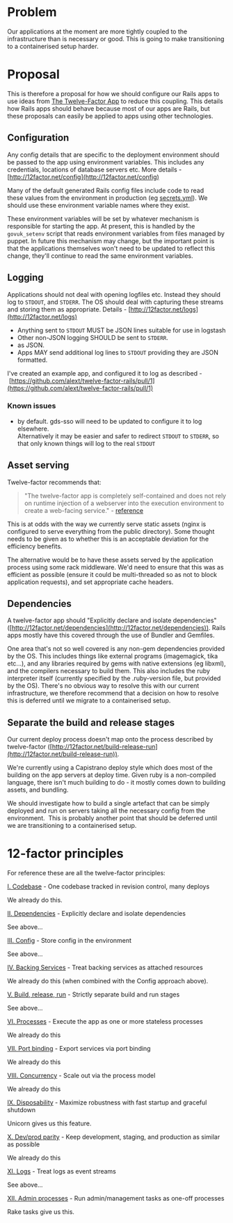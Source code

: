 # Problem

Our applications at the moment are more tightly coupled to the infrastructure than is necessary or good. This is going to make transitioning to a containerised setup harder.

# Proposal

This is therefore a proposal for how we should configure our Rails apps to use ideas from [The Twelve-Factor App](http://12factor.net/) to reduce this coupling. This details how Rails apps should behave because most of our apps are Rails, but these proposals can easily be applied to apps using other technologies.

## Configuration

Any config details that are specific to the deployment environment should be&nbsp;passed to the app using environment variables. This includes any credentials,&nbsp;locations of database servers etc. More details - [http://12factor.net/config](http://12factor.net/config)

Many of the default generated Rails config files include code to read these&nbsp;values from the environment in production (eg [secrets.yml](https://github.com/rails/rails/blob/4-2-stable/railties/lib/rails/generators/rails/app/templates/config/secrets.yml)).&nbsp;We should use these environment variable names where they exist.

These environment variables will be set by whatever mechanism is responsible for&nbsp;starting the app. At present, this is handled by the `govuk_setenv`&nbsp;script that&nbsp;reads environment variables from files managed by puppet. In future this&nbsp;mechanism may change, but the important point is that the applications&nbsp;themselves won't need to be updated to reflect this change, they'll continue to&nbsp;read the same environment variables.

## Logging

Applications should not deal with opening logfiles etc. Instead they should log&nbsp;to `STDOUT`, and `STDERR`. The OS should deal with capturing these streams and&nbsp;storing them as appropriate. Details - [http://12factor.net/logs](http://12factor.net/logs)

- Anything sent to `STDOUT` MUST be JSON lines suitable for use in logstash
- Other non-JSON logging SHOULD be sent to `STDERR`.
-  as JSON.
- Apps MAY send additional log lines to `STDOUT` providing they are JSON formatted.

I've created an example app, and configured it to log as described -&nbsp;[https://github.com/alext/twelve-factor-rails/pull/1](https://github.com/alext/twelve-factor-rails/pull/1)

### Known issues

-  by default. gds-sso will need to be updated to&nbsp;configure it to log elsewhere.  
Alternatively it may be easier and safer to redirect `STDOUT` to `STDERR`, so that only known things will log to the real `STDOUT`&nbsp;

## Asset serving

Twelve-factor recommends that:

> "The twelve-factor app is completely self-contained&nbsp;and does not rely on runtime injection of a webserver into the execution environment to create a web-facing service." -&nbsp;[reference](http://12factor.net/port-binding)

This is at odds with the way we currently serve static assets (nginx is configured to serve everything from the public directory). Some thought needs to be given as to whether this is an acceptable deviation for the efficiency benefits.

The alternative would be to have these assets served by the application process using some rack middleware. We'd need to ensure that this was as efficient as possible (ensure it could be multi-threaded so as not to block application requests), and set appropriate cache headers.

## Dependencies

A twelve-factor app should "Explicitly declare and isolate dependencies" ([http://12factor.net/dependencies](http://12factor.net/dependencies)). Rails apps mostly have this covered through the use of Bundler and Gemfiles.

One area that's not so well covered is any non-gem dependencies provided by the&nbsp;OS. This includes things like external programs (imagemagick, tika etc...), and&nbsp;any libraries required by gems with native extensions (eg libxml), and the&nbsp;compilers necessary to build them. This also includes the ruby interpreter itself (currently specified by the .ruby-version file, but provided by the OS). There's no obvious way to resolve this with&nbsp;our current infrastructure, we therefore recommend that a decision on how to&nbsp;resolve this is deferred until we migrate to a containerised setup.

## Separate the build and release stages

Our current deploy process doesn't map onto the process described by twelve-factor ([http://12factor.net/build-release-run](http://12factor.net/build-release-run)).

We're currently using a Capistrano deploy style which does most of the building on the app servers at deploy time. Given ruby is a non-compiled language, there isn't much building to do - it mostly comes down to building assets, and bundling.

We should investigate how to build a single artefact that can be simply deployed and run on servers taking all the necessary config from the environment. &nbsp;This is probably another point that should be deferred until we are transitioning to a containerised setup.

# 12-factor principles

For reference these are all the twelve-factor principles:

[I. Codebase](http://12factor.net/codebase)&nbsp;-&nbsp;One codebase tracked in revision control, many deploys

We already do this.

[II. Dependencies](http://12factor.net/dependencies)&nbsp;-&nbsp;Explicitly declare and isolate dependencies

See above...

[III. Config](http://12factor.net/config)&nbsp;-&nbsp;Store config in the environment

See above...

[IV. Backing Services](http://12factor.net/backing-services)&nbsp;-&nbsp;Treat backing services as attached resources

We already do this (when combined with the Config approach above).

[V. Build, release, run](http://12factor.net/build-release-run)&nbsp;-&nbsp;Strictly separate build and run stages

See above...

[VI. Processes](http://12factor.net/processes)&nbsp;-&nbsp;Execute the app as one or more stateless processes

We already do this

[VII. Port binding](http://12factor.net/port-binding)&nbsp;-&nbsp;Export services via port binding

We already do this

[VIII. Concurrency](http://12factor.net/concurrency)&nbsp;-&nbsp;Scale out via the process model

We already do this

[IX. Disposability](http://12factor.net/disposability)&nbsp;-&nbsp;Maximize robustness with fast startup and graceful shutdown

Unicorn gives us this feature.

[X. Dev/prod parity](http://12factor.net/dev-prod-parity)&nbsp;-&nbsp;Keep development, staging, and production as similar as possible

We already do this

[XI. Logs](http://12factor.net/logs)&nbsp;-&nbsp;Treat logs as event streams

See above...

[XII. Admin processes](http://12factor.net/admin-processes)&nbsp;-&nbsp;Run admin/management tasks as one-off processes

Rake tasks give us this.

&nbsp;

&nbsp;

